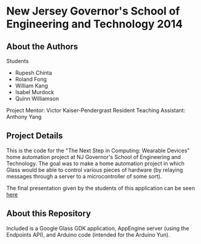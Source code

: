 New Jersey Governor's School of Engineering and Technology 2014
=========

## About the Authors ##
Students
*  Rupesh Chinta
*  Roland Fong
*  William Kang
*  Isabel Murdock
*  Quinn Williamson

Project Mentor: Victor Kaiser-Pendergrast
Resident Teaching Assistant: Anthony Yang

## Project Details ##
This is the code for the "The Next Step in Computing: Wearable Devices" home automation project at NJ Governor's School of Engineering and Technology. The goal was to make a home automation project in which Glass would be able to control various pieces of hardware (by relaying messages through a server to a microcontroller of some sort).

The final presentation given by the students of this application can be seen [here](http://www.youtube.com/watch?v=3blyD_NicHs?autoplay=1)

## About this Repository ##

 Included is a Google Glass GDK application, AppEngine server (using the Endpoints API), and Arduino code (intended for the Arduino Yun).

